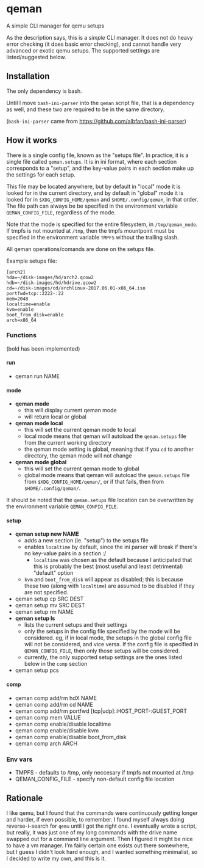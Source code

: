# qeman

A simple CLI manager for qemu setups

As the description says, this is a _simple_ CLI manager.
It does not do heavy error checking (it does basic error checking),
and cannot handle very advanced or exotic qemu setups. The supported
settings are listed/suggested below.

## Installation

The only dependency is bash.

Until I move `bash-ini-parser` into the `qeman` script file, that
is a dependency as well, and these two are required to be in the
same directory.

(`bash-ini-parser` came from <https://github.com/albfan/bash-ini-parser>)

## How it works

There is a single config file, known as the "setups file".
In practice, it is a single file called `qeman.setups`. It is in ini
format, where each section corresponds to a "setup", and the key-value
pairs in each section make up the settings for each setup. 

This file may be located anywhere, but by default in "local" mode
it is looked for in the current directory, and by default in "global"
mode it is looked for in `$XDG_CONFIG_HOME/qeman` and
`$HOME/.config/qeman`, in that order. The file path can always be
be specified in the environment variable `QEMAN_CONFIG_FILE`,
regardless of the mode.

Note that the mode is specified for the entire filesystem,
in `/tmp/qeman_mode`. If tmpfs is not mounted at `/tmp`, then the
tmpfs mountpoint must be specified in the environment variable
`TMPFS` without the trailing slash.

All qeman operations/comands are done on the setups file.

Example setups file:
```
[arch2]
hda=~/disk-images/hd/arch2.qcow2
hdb=~/disk-images/hd/hdrive.qcow2
cd=~/disk-images/cd/archlinux-2017.06.01-x86_64.iso
portfwd=tcp::2222-:22
mem=2048
localtime=enable
kvm=enable
boot_from_disk=enable
arch=x86_64
```

### Functions

(bold has been implemented)

#### run

- qeman run NAME

#### mode

- **qeman mode**
  - this will display current qeman mode
  - will return local or global
- **qeman mode local**
  - this will set the current qeman mode to local
  - local mode means that qeman will autoload the `qeman.setups` file from the current working directory
  - the qeman mode setting is global, meaning that if you `cd` to another directory, the qeman mode will not change
- **qeman mode global**
  - this will set the current qeman mode to global
  - global mode means that qeman will autoload the `qeman.setups` file from `$XDG_CONFIG_HOME/qeman/`, or if that fails, then from `$HOME/.config/qeman/`.

It should be noted that the `qeman.setups` file location can be overwritten by the environment variable `QEMAN_CONFIG_FILE`.

#### setup

- **qeman setup new NAME**
  - adds a new section (ie. "setup") to the setups file
  - enables `localtime` by default, since the ini parser will break if there's no key-value pairs in a section :/
    - `localtime` was chosen as the default because I anticipated that this is probably the best (most useful and least detrimental) "default" option
  - `kvm` and `boot_from_disk` will appear as disabled; this is because these two (along with `localtime`) are assumed to be disabled if they are not specified.
- qeman setup cp SRC DEST
- qeman setup mv SRC DEST
- qeman setup rm NAME
- **qeman setup ls**
  - lists the current setups and their settings
  - only the setups in the config file specified by the mode will be considered. eg, if in local mode, the setups in the global config file will not be considered, and vice versa. If the config file is specified in `QEMAN_CONFIG_FILE`, then only those setups will be considered.
  - currently, the only supported setup settings are the ones listed below in the `comp` section
- qeman setup pcs

#### comp

- qeman comp add/rm hdX NAME
- qeman comp add/rm cd NAME
- qeman comp add/rm portfwd [tcp|udp]::HOST_PORT-:GUEST_PORT
- qeman comp mem VALUE
- qeman comp enable/disable localtime
- qeman comp enable/disable kvm
- qeman comp enable/disable boot_from_disk
- qeman comp arch ARCH

### Env vars

- TMPFS - defaults to /tmp, only neccesary if tmpfs not mounted at /tmp
- QEMAN_CONFIG_FILE - specify non-default config file location


## Rationale

I like qemu, but I found that the commands were continuously
getting longer and harder, if even possible, to remember.
I found myself always doing reverse-i-search for `qemu` until I
got the right one. I eventually wrote a script, but really, it
was just one of my long commands with the drive name swapped out
for a command line argument. Then I figured it might be nice to have
a vm manager. I'm fairly certain one exists out there somewhere, but
I guess I didn't look hard enough, and I wanted something minimalist,
so I decided to write my own, and this is it.
